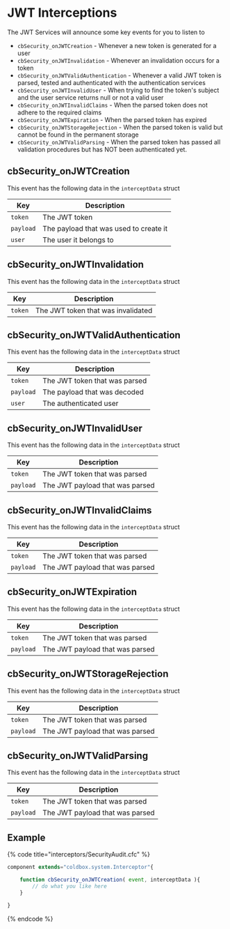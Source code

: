 # JWT Interceptions

The JWT Services will announce some key events for you to listen to

* `cbSecurity_onJWTCreation` - Whenever a new token is generated for a user
* `cbSecurity_onJWTInvalidation` - Whenever an invalidation occurs for a token
* `cbSecurity_onJWTValidAuthentication` - Whenever a valid JWT token is parsed, tested and authenticated with the authentication services
* `cbSecurity_onJWTInvalidUser` - When trying to find the token's subject and the user service returns null or not a valid user
* `cbSecurity_onJWTInvalidClaims` - When the parsed token does not adhere to the required claims
* `cbSecurity_onJWTExpiration` - When the parsed token has expired
* `cbSecurity_onJWTStorageRejection` - When the parsed token is valid but cannot be found in the permanent storage
* `cbSecurity_onJWTValidParsing` - When the parsed token has passed all validation procedures but has NOT been authenticated yet.

## cbSecurity\_onJWTCreation

This event has the following data in the `interceptData` struct

| Key       | Description                            |
| --------- | -------------------------------------- |
| `token`   | The JWT token                          |
| `payload` | The payload that was used to create it |
| `user`    | The user it belongs to                 |

## cbSecurity\_onJWTInvalidation

This event has the following data in the `interceptData` struct

| Key     | Description                        |
| ------- | ---------------------------------- |
| `token` | The JWT token that was invalidated |

## cbSecurity\_onJWTValidAuthentication

This event has the following data in the `interceptData` struct

| Key       | Description                   |
| --------- | ----------------------------- |
| `token`   | The JWT token that was parsed |
| `payload` | The payload that was decoded  |
| `user`    | The authenticated user        |

## cbSecurity\_onJWTInvalidUser

This event has the following data in the `interceptData` struct

| Key       | Description                     |
| --------- | ------------------------------- |
| `token`   | The JWT token that was parsed   |
| `payload` | The JWT payload that was parsed |

## cbSecurity\_onJWTInvalidClaims

This event has the following data in the `interceptData` struct

| Key       | Description                     |
| --------- | ------------------------------- |
| `token`   | The JWT token that was parsed   |
| `payload` | The JWT payload that was parsed |

## cbSecurity\_onJWTExpiration

This event has the following data in the `interceptData` struct

| Key       | Description                     |
| --------- | ------------------------------- |
| `token`   | The JWT token that was parsed   |
| `payload` | The JWT payload that was parsed |

## cbSecurity\_onJWTStorageRejection

This event has the following data in the `interceptData` struct

| Key       | Description                     |
| --------- | ------------------------------- |
| `token`   | The JWT token that was parsed   |
| `payload` | The JWT payload that was parsed |

## cbSecurity\_onJWTValidParsing

This event has the following data in the `interceptData` struct

| Key       | Description                     |
| --------- | ------------------------------- |
| `token`   | The JWT token that was parsed   |
| `payload` | The JWT payload that was parsed |

## Example

{% code title="interceptors/SecurityAudit.cfc" %}
```javascript
component extends="coldbox.system.Interceptor"{

    function cbSecurity_onJWTCreation( event, interceptData ){
        // do what you like here
    }

}
```
{% endcode %}
